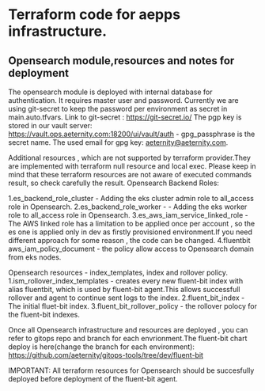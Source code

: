 # Terraform code for aepps infrastructure.

## Opensearch module,resources and notes for deployment

The opensearch module is deployed with internal database for authentication.
It requires master user and password. 
Currently we are using git-secret to keep the password per environment as secret in main.auto.tfvars.
Link to git-secret : https://git-secret.io/
The pgp key is stored in our vault server: https://vault.ops.aeternity.com:18200/ui/vault/auth - gpg_passphrase is the secret name.
The used email for gpg key: aeternity@aeternity.com.

Additional resources , which are not supported by terraform provider.They are implemented with terraform null resource and local exec. Please keep in mind that these terraform resources are not aware of executed commands result, so check carefully the result.
Opensearch Backend Roles: 

1.es_backend_role_cluster - Adding the eks cluster admin role to all_access role in Opensearch.
2.es_backend_role_worker - - Adding the eks worker role to all_access role in Opensearch.
3.es_aws_iam_service_linked_role - The AWS linked role has a limitation to be applied once per account , so the es one is applied only in dev as firstly provisioned environment.If you need different approach for some reason , the code can be changed.
4.fluentbit aws_iam_policy_document - the policy allow access to Opensearch domain from eks nodes.

Opensearch resources - index_templates, index and rollover policy.
1.ism_rollover_index_templates - creates every new fluent-bit index with alias fluentbit, which is used by fluent-bit agent.This allows successfull rollover and agent to continue sent logs to the index.
2.fluent_bit_index - The initial fluet-bit index.
3.fluent_bit_rollover_policy - the rollover polocy for the fluent-bit indexes. 

Once all Opensearch infrastructure and resources are deployed , you can refer to gitops repo and branch for each envrionment.The fluent-bit chart deploy is here(change the branch for each environment): https://github.com/aeternity/gitops-tools/tree/dev/fluent-bit

IMPORTANT: All terraform resources for Opensearch should be succesfully deployed before deployment of the fluent-bit agent.


